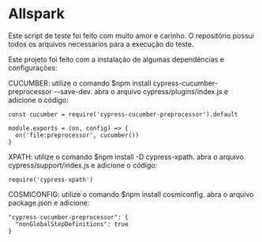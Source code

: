 # Allspark
Este script de teste foi feito com muito amor e carinho. O repositório possui todos os arquivos necessários 
para a execução do teste.

Este projeto foi feito com a instalação de algumas dependências e configurações:

CUCUMBER:
   utilize o comando $npm install cypress-cucumber-preprocessor --save-dev.
   abra o arquivo cypress/plugins/index.js e adicione o código:
    
    const cucumber = require('cypress-cucumber-preprocessor').default

    module.exports = (on, config) => {
      on('file:preprocessor', cucumber())
    }
    
XPATH:
   utilize o comando $npm install -D cypress-xpath.
   abra o arquivo cypress/support/index.js e adicione o código:
  
    require('cypress-xpath')
    
COSMICONFIG:
   utilize o comando $npm install cosmiconfig.
   abra o arquivo package.json e adicione:
  
    "cypress-cucumber-preprocessor": {
      "nonGlobalStepDefinitions": true
    }
 
